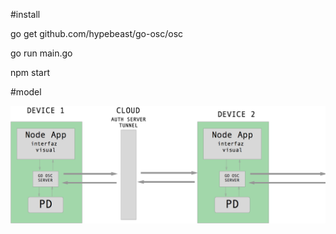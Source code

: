 
#install 

go get github.com/hypebeast/go-osc/osc

go run main.go

npm start


#model

![model](./model.png)